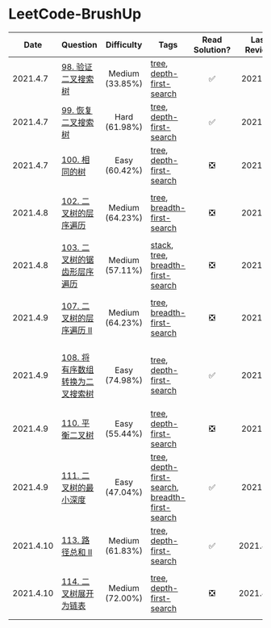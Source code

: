 # LeetCode-BrushUp

| Date | Question | Difficulty | Tags | Read Solution? | Last Review | Solution |
| --- | --- | :---: | --- | :---: | :---: | --- |
| 2021.4.7 | [98. 验证二叉搜索树](https://leetcode-cn.com/problems/validate-binary-search-tree/) | Medium (33.85%) | [tree](https://leetcode.com/tag/tree/), [depth-first-search](https://leetcode.com/tag/depth-first-search/) | ✅ | 2021.4.7 | [98.验证二叉搜索树.py](src/98.验证二叉搜索树.py) |
| 2021.4.7 | [99. 恢复二叉搜索树](https://leetcode-cn.com/problems/recover-binary-search-tree/description/) | Hard (61.98%) | [tree](https://leetcode.com/tag/tree/), [depth-first-search](https://leetcode.com/tag/depth-first-search/) | ✅ | 2021.4.7 | [99.恢复二叉搜索树.py](src/99.恢复二叉搜索树.py) |
| 2021.4.7 | [100. 相同的树](https://leetcode-cn.com/problems/same-tree/description/) | Easy (60.42%) | [tree](https://leetcode.com/tag/tree/), [depth-first-search](https://leetcode.com/tag/depth-first-search/) | ❎ | 2021.4.7 | [100.相同的树.py](src/100.相同的树.py) |
| 2021.4.8 | [102. 二叉树的层序遍历](https://leetcode-cn.com/problems/binary-tree-level-order-traversal/description/) | Medium (64.23%) | [tree](https://leetcode.com/tag/tree/), [breadth-first-search](https://leetcode.com/tag/breadth-first-search) | ❎ | 2021.4.8 | [102.二叉树的层序遍历.py](src/102.二叉树的层序遍历.py) |
| 2021.4.8 | [103. 二叉树的锯齿形层序遍历](https://leetcode-cn.com/problems/binary-tree-zigzag-level-order-traversal/description/) | Medium (57.11%) | [stack](https://leetcode.com/tag/stack), [tree](https://leetcode.com/tag/tree/), [breadth-first-search](https://leetcode.com/tag/breadth-first-search) | ❎ | 2021.4.8 | [103.二叉树的锯齿形层序遍历.py](src/103.二叉树的锯齿形层序遍历.py) |
| 2021.4.9 | [107. 二叉树的层序遍历 II](https://leetcode-cn.com/problems/binary-tree-level-order-traversal-ii/description/) | Medium (64.23%) |  [tree](https://leetcode.com/tag/tree/), [breadth-first-search](https://leetcode.com/tag/breadth-first-search) | ❎ | 2021.4.9 | [107.二叉树的层序遍历.py](src/107.二叉树的层序遍历-ii.py) |
| 2021.4.9 | [108. 将有序数组转换为二叉搜索树](https://leetcode-cn.com/problems/convert-sorted-array-to-binary-search-tree/description/) | 	Easy (74.98%) | [tree](https://leetcode.com/tag/tree/), [depth-first-search](https://leetcode.com/tag/depth-first-search) | ✅ | 2021.4.9 | [108.将有序数组转换为二叉搜索树.py](src/108.将有序数组转换为二叉搜索树.py) |
| 2021.4.9 | [110. 平衡二叉树](https://leetcode-cn.com/problems/balanced-binary-tree/description/) | 	Easy (55.44%) | [tree](https://leetcode.com/tag/tree/), [depth-first-search](https://leetcode.com/tag/depth-first-search) | ❎ | 2021.4.9 | [110.平衡二叉树.py](src/110.平衡二叉树.py) |
| 2021.4.9 | [111. 二叉树的最小深度](https://leetcode-cn.com/problems/minimum-depth-of-binary-tree/description/) | 	Easy (47.04%) | [tree](https://leetcode.com/tag/tree/), [depth-first-search](https://leetcode.com/tag/depth-first-search), [breadth-first-search](https://leetcode.com/tag/breadth-first-search) | ✅ | 2021.4.9 | [111.二叉树的最小深度.py](src/111.二叉树的最小深度.py) |
| 2021.4.10 | [113. 路径总和 II](https://leetcode-cn.com/problems/path-sum-ii/description/) | 	Medium (61.83%) | [tree](https://leetcode.com/tag/tree/), [depth-first-search](https://leetcode.com/tag/depth-first-search) | ✅ | 2021.4.10 | [113.路径总和-II.py](src/113.路径总和-II.py) |
| 2021.4.10 | [114. 二叉树展开为链表](https://leetcode-cn.com/problems/flatten-binary-tree-to-linked-list/description/) | Medium (72.00%) | [tree](https://leetcode.com/tag/tree/), [depth-first-search](https://leetcode.com/tag/depth-first-search) | ❎ | 2021.4.10 | [114.二叉树展开为链表.py](src/114.二叉树展开为链表.py)
